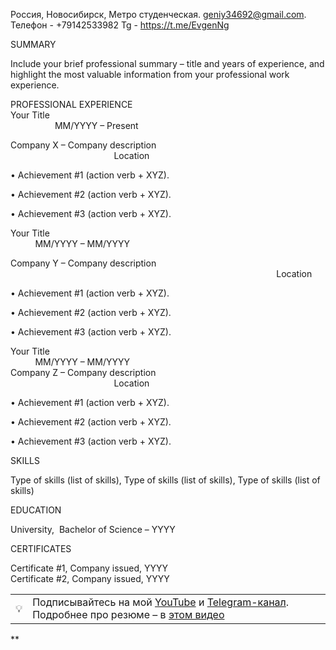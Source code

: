 Россия, Новосибирск, Метро студенческая.
geniy34692@gmail.com. 
Телефон - +79142533982
Tg - https://t.me/EvgenNg
 
SUMMARY

Include your brief professional summary – title and years of experience, and highlight the most valuable information from your professional work experience.  

  

PROFESSIONAL EXPERIENCE  
Your Title                                                                                                                                   MM/YYYY – Present

Company X – Company description                                                                                                               Location

• Achievement #1 (action verb + XYZ).

• Achievement #2 (action verb + XYZ).

• Achievement #3 (action verb + XYZ).

  

Your Title                                                                                                                           MM/YYYY – MM/YYYY

Company Y – Company description                                                                                                               Location

• Achievement #1 (action verb + XYZ).

• Achievement #2 (action verb + XYZ).

• Achievement #3 (action verb + XYZ).  
  
Your Title                                                                                                                           MM/YYYY – MM/YYYY  
Company Z – Company description                                                                                                               Location

• Achievement #1 (action verb + XYZ).

• Achievement #2 (action verb + XYZ).

• Achievement #3 (action verb + XYZ).

  

SKILLS

Type of skills (list of skills), Type of skills (list of skills), Type of skills (list of skills)

  

EDUCATION

University,  Bachelor of Science – YYYY

  

CERTIFICATES

Certificate #1, Company issued, YYYY  
Certificate #2, Company issued, YYYY

  
  
  

|   |   |
|---|---|
|💡|Подписывайтесь на мой [YouTube](https://www.youtube.com/@Nikolai_Efimov/) и [Telegram-канал](http://t.me/kolya_efimov). Подробнее про резюме – в [этом видео](https://youtu.be/suyTL9DEW08)|

  
**